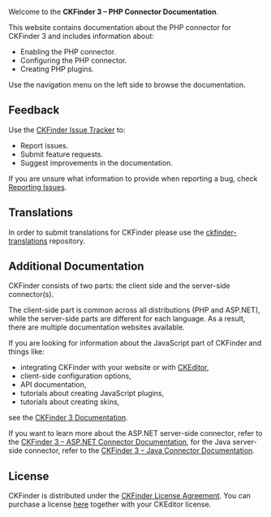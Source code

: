 Welcome to the **CKFinder 3 &ndash; PHP Connector Documentation**.

This website contains documentation about the PHP connector for CKFinder 3 and includes information about:

* Enabling the PHP connector.
* Configuring the PHP connector.
* Creating PHP plugins.

Use the navigation menu on the left side to browse the documentation.

## Feedback

Use the [CKFinder Issue Tracker](https://github.com/ckfinder/ckfinder/issues) to:

* Report issues.
* Submit feature requests.
* Suggest improvements in the documentation.

If you are unsure what information to provide when reporting a bug,
check [Reporting Issues](https://ckeditor.com/docs/ckfinder/ckfinder3/#!/guide/dev_feedback).

## Translations

In order to submit translations for CKFinder please use the
[ckfinder-translations](https://github.com/ckfinder/ckfinder-translations) repository.

## Additional Documentation

CKFinder consists of two parts: the client side and the server-side connector(s).

The client-side part is common across all distributions (PHP and ASP.NET), while
the server-side parts are different for each language. As a result, there are multiple documentation websites available.

If you are looking for information about the JavaScript part of CKFinder and things like:

* integrating CKFinder with your website or with [CKEditor](https://ckeditor.com/),
* client-side configuration options,
* API documentation,
* tutorials about creating JavaScript plugins,
* tutorials about creating skins,

see the [CKFinder 3 Documentation](https://ckeditor.com/docs/ckfinder/ckfinder3/).

If you want to learn more about the ASP.NET server-side connector, refer to
the [CKFinder 3 – ASP.NET Connector Documentation](https://ckeditor.com/docs/ckfinder/ckfinder3-net/),
for the Java server-side connector, refer to
the [CKFinder 3 – Java Connector Documentation](https://ckeditor.com/docs/ckfinder/ckfinder3-java/).

## License

CKFinder is distributed under the [CKFinder License Agreement](https://sales.ckeditor.com/license/ckfinder).
You can purchase a license [here](https://ckeditor.com/pricing/) together with your CKEditor license.
